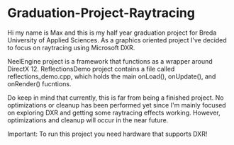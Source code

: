# Graduation-Project-Raytracing

Hi my name is Max and this is my half year graduation project for Breda University of Applied Sciences. As a graphics oriented project I've decided to focus on raytracing using Microsoft DXR.

NeelEngine project is a framework that functions as a wrapper around DirectX 12. 
ReflectionsDemo project contains a file called reflections_demo.cpp, which holds the main onLoad(), onUpdate(), and onRender() fucntions.

Do keep in mind that currently, this is far from being a finished project. No optimizations or cleanup has been performed yet since I'm mainly focused on exploring DXR and getting some raytracing effects working. However, optimizations and cleanup will occur in the near future.

Important: To run this project you need hardware that supports DXR!

